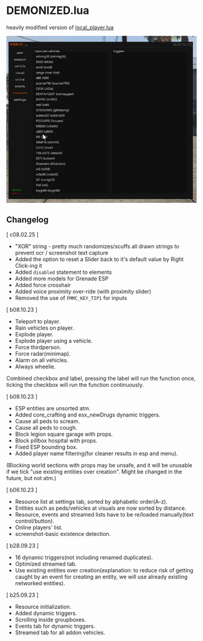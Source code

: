 # DEMONIZED.lua
heavily modified version of [local_player.lua](https://github.com/nertigel/local_player.lua)

![image](image.png)

## Changelog

[ c08.02.25 ]
- "XOR" string - pretty much randomizes/scuffs all drawn strings to prevent ocr / screenshot text capture
- Added the option to reset a Slider back to it's default value by Right Click-ing it
- Added `disabled` statement to elements
- Added more models for Grenade ESP
- Added force crosshair
- Added voice proximity over-ride (with proximity slider)
- Removed the use of `FMMC_KEY_TIP1` for inputs

[ b08.10.23 ]
- Teleport to player.
- Rain vehicles on player.
- Explode player.
- Explode player using a vehicle.
- Force thirdperson.
- Force radar(minimap).
- Alarm on all vehicles.
- Always wheelie.

 Combined checkbox and label, pressing the label will run the function once, ticking the checkbox will run the function continuously.

[ b08.10.23 ]
- ESP entities are unsorted atm.
- Added core_crafting and esx_newDrugs dynamic triggers.
- Cause all peds to scream.
- Cause all peds to cough.
- Block legion square garage with props.
- Block pillbox hospital with props.
- Fixed ESP bounding box.
- Added player name filtering(for cleaner results in esp and menu).

(Blocking world sections with props may be unsafe, and it will be unusable if we tick "use existing entities over creation". Might be changed in the future, but not atm.)

[ b06.10.23 ]
- Resource list at settings tab, sorted by alphabetic order(A-z).
- Entities such as peds/vehicles at visuals are now sorted by distance.
- Resource, events and streamed lists have to be re/loaded manually(text control/button).
- Online players' list.
- screenshot-basic existence detection.

[ b28.09.23 ]
- 16 dynamic triggers(not including renamed duplicates).
- Optimized streamed tab.
- Use existing entities over creation(explanation: to reduce risk of getting caught by an event for creating an entity, we will use already existing networked entities).

[ b25.09.23 ]
- Resource initialization.
- Added dynamic triggers.
- Scrolling inside groupboxes.
- Events tab for dynamic triggers.
- Streamed tab for all addon vehicles.
